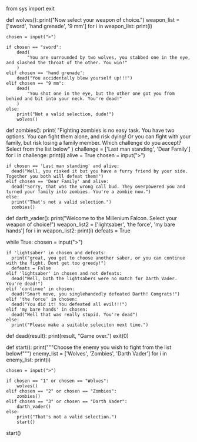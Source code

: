  from sys import exit

def wolves():
    print("Now select your weapon of choice.")
    weapon_list = ['sword', 'hand grenade', '9 mm']
    for i in weapon_list:
        print(i)

    chosen = input(">")

    if chosen == "sword":
        dead(
            "You are surrounded by two wolves, you stabbed one in the eye, and slashed the throat of the other. You win!"
        )
    elif chosen == 'hand grenade':
        dead("You accidentally blew yourself up!!!")
    elif chosen == "9 mm":
        dead(
            "You shot one in the eye, but the other one got you from behind and bit into your neck. You're dead!"
        )
    else:
        print("Not a valid selection, dude!")
        wolves()


def zombies():
    print(
        "Fighting zombies is no easy task. You have two options. You can fight them alone, and risk dying! Or you can fight with your family, but risk losing a family member. Which challenge do you accept? Select from the list below"
    )
    challenge = ['Last man standing', 'Dear Family']
    for i in challenge:
      print(i)
    alive = True
    chosen = input(">")

    if chosen == 'Last man standing' and alive:
      dead("Well, you risked it but you have a furry friend by your side. Together you both will defeat them!")
    elif chosen == 'Dear Family' and alive:
      dead("Sorry, that was the wrong call bud. They overpowered you and turned your family into zombies. You're a zombie now.")
    else:
      print("That's not a valid selection.")
      zombies()

def darth_vader():
  print("Welcome to the Millenium Falcon. Select your weapon of choice!")
  weapon_list2 = ['lightsaber', 'the force', 'my bare hands']
  for i in weapon_list2:
    print(i)
  defeats = True

  while True:
    chosen = input(">")

    if 'lightsaber' in chosen and defeats:
      print("great, you get to choose another saber, or you can continue with the fight. Dont get too greedy!")
      defeats = False
    elif 'lightsaber' in chosen and not defeats:
      dead("Well, both the lightsabers were no match for Darth Vader. You're dead!")
    elif 'continue' in chosen:
      dead("Smart move, you singlehandedly defeated Darth! Comgrats!")
    elif 'the force' in chosen:
      dead("You did it! You defeated all evil!!!")
    elif 'my bare hands' in chosen:
      dead("Well that was really stupid. You're dead")
    else:
      print("Please make a suitable seleciton next time.")


def dead(result):
    print(result, "Game over.")
    exit(0)        


def start():
    print("""Choose the enemy you wish to fight from the list below!""")
    enemy_list = ['Wolves', 'Zombies', 'Darth Vader']
    for i in enemy_list:
        print(i)

    chosen = input(">")

    if chosen == "1" or chosen == "Wolves":
        wolves()
    elif chosen == "2" or chosen == "Zombies":
        zombies()
    elif chosen == "3" or chosen == "Darth Vader":
        darth_vader()
    else:
        print("That's not a valid selection.")
        start()


start()
